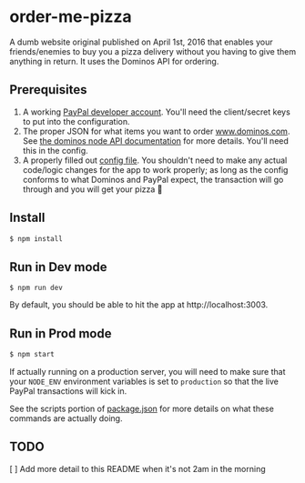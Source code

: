 # order-me-pizza

A dumb website original published on April 1st, 2016 that enables your friends/enemies to buy you a pizza delivery without you having to give them anything in return. It uses the Dominos API for ordering.

## Prerequisites

1. A working [PayPal developer account](https://developer.paypal.com/). You'll need the client/secret keys to put into the configuration.
1. The proper JSON for what items you want to order www.dominos.com. See [the dominos node API documentation](https://github.com/RIAEvangelist/node-dominos-pizza-api#item) for more details. You'll need this in the config.
1. A properly filled out [config file](config/default.json). You shouldn't need to make any actual code/logic changes for the app to work properly; as long as the config conforms to what Dominos and PayPal expect, the transaction will go through and you will get your pizza 🍕

## Install

```sh
$ npm install
```

## Run in Dev mode

```
$ npm run dev
```

By default, you should be able to hit the app at http://localhost:3003.

## Run in Prod mode

```sh
$ npm start
```

If actually running on a production server, you will need to make sure that your `NODE_ENV` environment variables is set to `production` so that the live PayPal transactions will kick in.

See the scripts portion of [package.json](package.json) for more details on what these commands are actually doing.

## TODO

[ ] Add more detail to this README when it's not 2am in the morning
